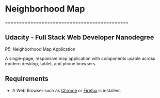 # Neighborhood Map

============================================

Udacity - Full Stack Web Developer Nanodegree
---------------------------------------------
P5: Neighborhood Map Application

A single-page, responsive map application with components usable across modern desktop, tablet, and phone browsers.


Requirements
------------

+ A Web Browser such as [Chrome](https://www.google.com/chrome/browser/) or [Firefox](https://www.mozilla.org/en-US/firefox/new/) is installed.
